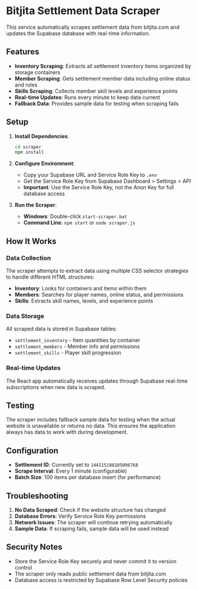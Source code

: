 # Bitjita Settlement Data Scraper

This service automatically scrapes settlement data from bitjita.com and updates the Supabase database with real-time information.

## Features

- **Inventory Scraping**: Extracts all settlement inventory items organized by storage containers
- **Member Scraping**: Gets settlement member data including online status and roles
- **Skills Scraping**: Collects member skill levels and experience points
- **Real-time Updates**: Runs every minute to keep data current
- **Fallback Data**: Provides sample data for testing when scraping fails

## Setup

1. **Install Dependencies**:

   ```bash
   cd scraper
   npm install
   ```

2. **Configure Environment**:

   - Copy your Supabase URL and Service Role Key to `.env`
   - Get the Service Role Key from Supabase Dashboard > Settings > API
   - **Important**: Use the Service Role Key, not the Anon Key for full database access

3. **Run the Scraper**:
   - **Windows**: Double-click `start-scraper.bat`
   - **Command Line**: `npm start` or `node scraper.js`

## How It Works

### Data Collection

The scraper attempts to extract data using multiple CSS selector strategies to handle different HTML structures:

- **Inventory**: Looks for containers and items within them
- **Members**: Searches for player names, online status, and permissions
- **Skills**: Extracts skill names, levels, and experience points

### Data Storage

All scraped data is stored in Supabase tables:

- `settlement_inventory` - Item quantities by container
- `settlement_members` - Member info and permissions
- `settlement_skills` - Player skill progression

### Real-time Updates

The React app automatically receives updates through Supabase real-time subscriptions when new data is scraped.

## Testing

The scraper includes fallback sample data for testing when the actual website is unavailable or returns no data. This ensures the application always has data to work with during development.

## Configuration

- **Settlement ID**: Currently set to `144115188105096768`
- **Scrape Interval**: Every 1 minute (configurable)
- **Batch Size**: 100 items per database insert (for performance)

## Troubleshooting

1. **No Data Scraped**: Check if the website structure has changed
2. **Database Errors**: Verify Service Role Key permissions
3. **Network Issues**: The scraper will continue retrying automatically
4. **Sample Data**: If scraping fails, sample data will be used instead

## Security Notes

- Store the Service Role Key securely and never commit it to version control
- The scraper only reads public settlement data from bitjita.com
- Database access is restricted by Supabase Row Level Security policies
